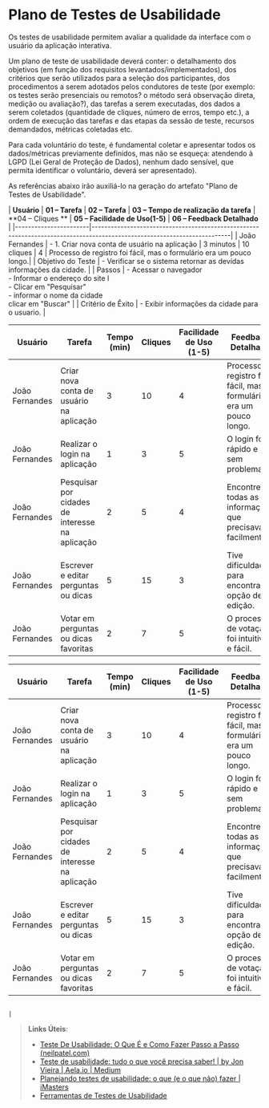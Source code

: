 # Plano de Testes de Usabilidade

Os testes de usabilidade permitem avaliar a qualidade da interface com o usuário da aplicação interativa.

Um plano de teste de usabilidade deverá conter: o detalhamento dos objetivos (em função dos requisitos levantados/implementados), dos critérios que serão utilizados para a seleção dos participantes, dos procedimentos a serem adotados pelos condutores de teste (por exemplo: os testes serão presenciais ou remotos? o método será observação direta, medição ou avaliação?), das tarefas a serem executadas, dos dados a serem coletados (quantidade de cliques, número de erros, tempo etc.), a ordem de execução das tarefas e das etapas da sessão de teste, recursos demandados, métricas coletadas etc.

Para cada voluntário do teste, é fundamental coletar e apresentar todos os dados/métricas previamente definidos, mas não se esqueça: atendendo à LGPD (Lei Geral de Proteção de Dados), nenhum dado sensível, que permita identificar o voluntário, deverá ser apresentado).

As referências abaixo irão auxiliá-lo na geração do artefato "Plano de Testes de Usabilidade".

| **Usuário** 	| **01 – Tarefa** | **02 – Tarefa** | **03 – Tempo de realização da tarefa** | **04 – Cliques	** |  **05 – Facilidade de Uso(1-5)** | **06 – Feedback Detalhado** |
|-----------------------|-------------------------------------------------------------------------------------------------------------------------|
| João Fernandes 	| - 1. Criar nova conta de usuário na aplicação | 3 minutos | 10 cliques | 4 | Processo de registro foi fácil, mas o formulário era um pouco longo.| 
| Objetivo do Teste 	| - Verificar se o sistema retornar as devídas informações da cidade. |
| Passos 	            | - Acessar o navegador <br> - Informar o endereço do site l<br> - Clicar em "Pesquisar" <br> - informar o nome da cidade <br> clicar em "Buscar" |
| Critério de Êxito     | - Exibir informações da cidade para o usuario. |

| Usuário | Tarefa                                             | Tempo (min) | Cliques | Facilidade de Uso (1-5) | Feedback Detalhado                                                                                        |
|---------|----------------------------------------------------|-------------|---------|-------------------------|------------------------------------------------------------------------------------------------------------|
| João Fernandes       | Criar nova conta de usuário na aplicação          | 3           | 10      | 4                       | Processo de registro foi fácil, mas o formulário era um pouco longo.                                      |
| João Fernandes       | Realizar o login na aplicação                     | 1           | 3       | 5                       | O login foi rápido e sem problemas.                                                                        |
| João Fernandes       | Pesquisar por cidades de interesse na aplicação   | 2           | 5       | 4                       | Encontrei todas as informações que precisava facilmente.                                                   |
| João Fernandes       | Escrever e editar perguntas ou dicas             | 5           | 15      | 3                       | Tive dificuldades para encontrar a opção de edição.                                                        |
| João Fernandes       | Votar em perguntas ou dicas favoritas            | 2           | 7       | 5                       | O processo de votação foi intuitivo e fácil.                                                               |


| Usuário | Tarefa                                             | Tempo (min) | Cliques | Facilidade de Uso (1-5) | Feedback Detalhado                                                                                        |
|---------|----------------------------------------------------|-------------|---------|-------------------------|------------------------------------------------------------------------------------------------------------|
| João Fernandes       | Criar nova conta de usuário na aplicação          | 3           | 10      | 4                       | Processo de registro foi fácil, mas o formulário era um pouco longo.                                      |
| João Fernandes       | Realizar o login na aplicação                     | 1           | 3       | 5                       | O login foi rápido e sem problemas.                                                                        |
| João Fernandes       | Pesquisar por cidades de interesse na aplicação   | 2           | 5       | 4                       | Encontrei todas as informações que precisava facilmente.                                                   |
| João Fernandes       | Escrever e editar perguntas ou dicas             | 5           | 15      | 3                       | Tive dificuldades para encontrar a opção de edição.                                                        |
| João Fernandes       | Votar em perguntas ou dicas favoritas            | 2           | 7       | 5                       | O processo de votação foi intuitivo e fácil.   


                                                                                                       |

> **Links Úteis**:
> - [Teste De Usabilidade: O Que É e Como Fazer Passo a Passo (neilpatel.com)](https://neilpatel.com/br/blog/teste-de-usabilidade/)
> - [Teste de usabilidade: tudo o que você precisa saber! | by Jon Vieira | Aela.io | Medium](https://medium.com/aela/teste-de-usabilidade-o-que-voc%C3%AA-precisa-saber-39a36343d9a6/)
> - [Planejando testes de usabilidade: o que (e o que não) fazer | iMasters](https://imasters.com.br/design-ux/planejando-testes-de-usabilidade-o-que-e-o-que-nao-fazer/)
> - [Ferramentas de Testes de Usabilidade](https://www.usability.gov/how-to-and-tools/resources/templates.html)
